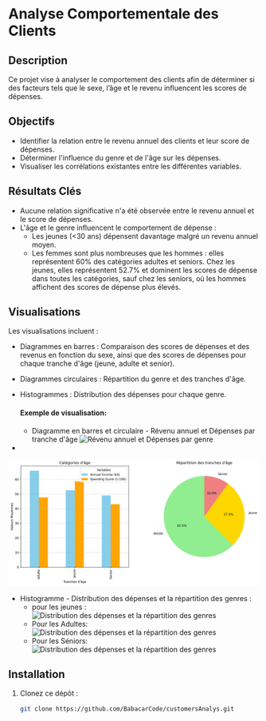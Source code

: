 # Analyse Comportementale des Clients
## Description
Ce projet vise à analyser le comportement des clients afin de déterminer si des facteurs tels que le sexe, l’âge et le revenu influencent les scores de dépenses.

## Objectifs
- Identifier la relation entre le revenu annuel des clients et leur score de dépenses.
- Déterminer l'influence du genre et de l'âge sur les dépenses.
- Visualiser les corrélations existantes entre les différentes variables.

## Résultats Clés
- Aucune relation significative n'a été observée entre le revenu annuel et le score de dépenses.
- L'âge et le genre influencent le comportement de dépense :
    - Les jeunes (<30 ans) dépensent davantage malgré un revenu annuel moyen.
    - Les femmes sont plus nombreuses que les hommes : elles représentent 60% des catégories adultes et seniors. Chez les jeunes, elles représentent 52.7% et dominent les scores de dépense dans toutes les catégories, sauf chez les seniors, où les hommes affichent des scores de dépense plus élevés.

## Visualisations
Les visualisations incluent :
- Diagrammes en barres : Comparaison des scores de dépenses et des revenus en fonction du sexe, ainsi que des scores de dépenses pour chaque tranche d'âge (jeune, adulte et senior).
- Diagrammes circulaires : Répartition du genre et des tranches d'âge.
- Histogrammes : Distribution des dépenses pour chaque genre.
  #### Exemple de visualisation:
  - Diagramme en barres et circulaire - Révenu annuel et Dépenses par tranche d'âge
![Révenu annuel et Dépenses par genre](images/images/Salaire_et_Score_de_Dépenses_par_Genre.png)

-
![Révenu annuel et Dépenses par tranche d'âge](images/Répartition_des_tranches_âge.png)
  - Histogramme - Distribution des dépenses et la répartition des genres : 
     - pour les jeunes :
![Distribution des dépenses et la répartition des genres](/images/.ipynb_checkpoints/Répartition_des_genres_chez_les_Jeunes-checkpoint.png)
    - Pour les Adultes:
![Distribution des dépenses et la répartition des genres](images/Distribution_etRépartition_des_genres_po_les_Adultes.png)
    - Pour les Séniors:
![Distribution des dépenses et la répartition des genres](images/Distribution_etRépartition_des_genres_po_les_seniors.png)

## Installation
1. Clonez ce dépôt :
   ```bash
   git clone https://github.com/BabacarCode/customersAnalys.git

